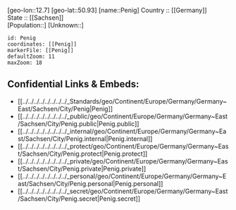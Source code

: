 ﻿---
location: [50.93,12.7] 
mapzoom: [7,12] 
mapmarker: city 
type: City
tags:
- geo/City


SpocWebEntityId: 33291
isDeleted: false
confidential: public

---
[geo-lon::12.7] 
[geo-lat::50.93] 
[name::Penig] 
Country :: [[Germany]]  
State :: [[Sachsen]]  
[Population::] 
[Unknown::] 


```leaflet
id: Penig
coordinates: [[Penig]] 
markerFile: [[Penig]] 
defaultZoom: 11 
maxZoom: 18
```


## Confidential Links & Embeds: 
- [[../../../../../../../../_Standards/geo/Continent/Europe/Germany/Germany~East/Sachsen/City/Penig|Penig]] 
- [[../../../../../../../../_public/geo/Continent/Europe/Germany/Germany~East/Sachsen/City/Penig.public|Penig.public]] 
- [[../../../../../../../../_internal/geo/Continent/Europe/Germany/Germany~East/Sachsen/City/Penig.internal|Penig.internal]] 
- [[../../../../../../../../_protect/geo/Continent/Europe/Germany/Germany~East/Sachsen/City/Penig.protect|Penig.protect]] 
- [[../../../../../../../../_private/geo/Continent/Europe/Germany/Germany~East/Sachsen/City/Penig.private|Penig.private]] 
- [[../../../../../../../../_personal/geo/Continent/Europe/Germany/Germany~East/Sachsen/City/Penig.personal|Penig.personal]] 
- [[../../../../../../../../_secret/geo/Continent/Europe/Germany/Germany~East/Sachsen/City/Penig.secret|Penig.secret]] 
